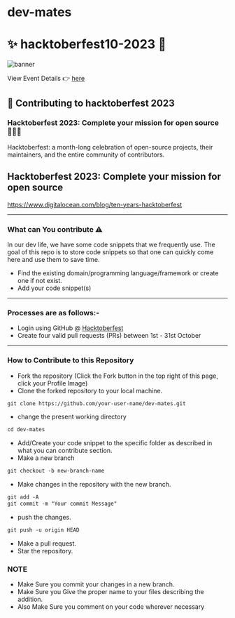 # dev-mates
# ✨ hacktoberfest10-2023 💫

![banner](https://github.com/FerdausPolok/dev-mates/assets/68804751/38fb9e4f-820b-4643-b2d3-747d3ac3126e)

View Event Details 👉 [here](https://hacktoberfest.com/)

## 🌱 Contributing to hacktoberfest 2023

### Hacktoberfest 2023: Complete your mission for open source 👨🏻‍💻
<p>Hacktoberfest: a month-long celebration of open-source projects, their maintainers, and the entire community of contributors.

## Hacktoberfest 2023: Complete your mission for open source

https://www.digitalocean.com/blog/ten-years-hacktoberfest</p>

-----

### What can You contribute ⚠️ 
In our dev life, we have some code snippets that we frequently use. The goal of this repo is to store code snippets so that one can quickly come here and use them to save time.
* Find the existing domain/programming language/framework or create one if not exist.
* Add your code snippet(s)
-----

### Processes are as follows:- 
* Login using GitHub @ [Hacktoberfest](https://hacktoberfest.com/)
* Create four valid pull requests (PRs) between 1st - 31st October

------
### How to Contribute to this Repository

* Fork the repository (Click the Fork button in the top right of this page, click your Profile Image)
* Clone the forked repository to your local machine.
```markdown
git clone https://github.com/your-user-name/dev-mates.git
```
* change the present working directory
```markdown
cd dev-mates
```
* Add/Create your code snippet to the specific folder as described in what you can contribute section.
* Make a new branch
```markdown
git checkout -b new-branch-name
```
* Make changes in the repository with the new branch.
```markdown
git add -A
git commit -m "Your commit Message"
```
* push the changes.
```markdown
git push -u origin HEAD
```
* Make a pull request.
* Star the repository.

### NOTE

* Make Sure you commit your changes in a new branch.
* Make Sure you Give the proper name to your files describing the addition.
* Also Make Sure you comment on your code wherever necessary
   
<!--       END OF README           END OF README         END OF README         END OF README          END OF README           END OF README           END OF README      -->
